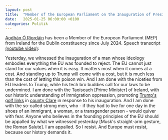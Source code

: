 ```yaml
---
layout: post
title:  "Member of the European Parliament on the Inauguration of President Trump"
date:   2025-01-25 06:00:00 +0100
categories: Politik
---
```

[Aodhán Ó Ríordáin](https://en.wikipedia.org/wiki/Aodhán_Ó_Ríordáin) has been a Member of the European Parliament (MEP) from Ireland for the Dublin constituency since July 2024. Speech transcript [(youtube video)](https://www.youtube.com/watch?v=pEPE1o_i4mQ):

Yesterday, we witnessed the inauguration of a man whose ideology embodies everything the EU was founded to reject.
The EU cannot just stand for our values when it is easy. It matters most when it comes at a cost.
And standing up to Trump will come with a cost, but it is much less than the cost of letting this poison win.
And I am done with the niceties from EU leaders to Trump, while his tech bro buddies call for our laws to be
undermined. I am done with the Taoiseach [Prime Minister] of Ireland, with our historic understanding of immigration oppression,
promoting [Trump's golf links](https://www.gov.ie/en/press-release/422df-statement-by-taoiseach-simon-harris-on-the-inauguration-of-president-trump/)
in [county Clare](https://en.wikipedia.org/wiki/County_Clare) in response to his inauguration.
And I am done with the so-called strong men, who - if they had to live for one day in the shoes of an immigrant,
a woman, or a transgender person - would quiver with fear. Anyone who believes in the founding
principles of the EU should be appalled by what we witnessed yesterday [Musk's straight-arm gesture, the Roman Salute].
I am appalled. So I resist. And Europe must resist, because our history demands it.
